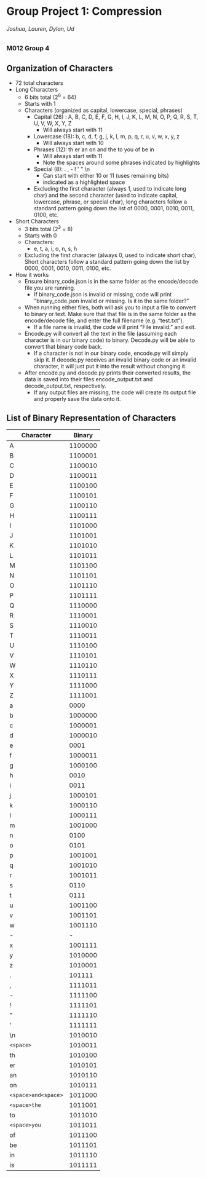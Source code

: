 # Group Project 1: Compression 
###### Joshua, Lauren, Dylan, Ud 
### M012 Group 4 

## Organization of Characters 
- 72 total characters 
- Long Characters 
  - 6 bits total (2<sup>6</sup> = 64) 
  - Starts with 1 
  - Characters (organized as capital, lowercase, special, phrases) 
    - Capital (26) : A, B, C, D, E, F, G, H, I, J, K, L, M, N, O, P, Q, R, S, T, U, V, W, X, Y, Z 
      - Will always start with 11 
    - Lowercase (18): b, c, d, f, g, j, k, l, m, p, q, r, u, v, w, x, y, z 
      - Will always start with 10 
    - Phrases (12): th  er  an  on   and    the  to   you  of  be  in 
      - Will always start with 11 
      - Note the spaces around some phrases indicated by highlights 
    - Special (8):  .   ,   -   !   '   "   \n    
      - Can start with either 10 or 11 (uses remaining bits) 
      - <space> indicated as a highlighted space 
    - Excluding the first character (always 1, used to indicate long char) and the second character (used to indicate capital, lowercase, phrase, or special char), long characters follow a standard pattern going down the list of 0000, 0001, 0010, 0011, 0100, etc. 
- Short Characters  
  - 3 bits total (2<sup>3</sup> = 8) 
  - Starts with 0 
  - Characters:  
    - e, t, a, i, o, n, s, h 
  - Excluding the first character (always 0, used to indicate short char), Short characters follow a standard pattern going down the list by 0000, 0001, 0010, 0011, 0100, etc.
- How it works 
  - Ensure binary_code.json is in the same folder as the encode/decode file you are running. 
    - If binary_code.json is invalid or missing, code will print "binary_code.json invalid or missing. Is it in the same folder?" 
  - When running either files, both will ask you to input a file to convert to binary or text. Make sure that that file is in the same folder as the encode/decode file, and enter the full filename (e.g. “test.txt”). 
    - If a file name is invalid, the code will print “File invalid.” and exit. 
  - Encode.py will convert all the text in the file (assuming each character is in our binary code) to binary. Decode.py will be able to convert that binary code back. 
    - If a character is not in our binary code, encode.py will simply skip it. If decode.py receives an invalid binary code or an invalid character, it will just put it into the result without changing it. 
  - After encode.py and decode.py prints their converted results, the data is saved into their files encode_output.txt and decode_output.txt, respectively. 
    - If any output files are missing, the code will create its output file and properly save the data onto it. 

## List of Binary Representation of Characters
|Character |Binary |
| - | - |
|A |1100000 |
|B |1100001 |
|C |1100010 |
|D |1100011 |
|E |1100100 |
|F |1100101 |
|G |1100110 |
|H |1100111 |
|I |1101000 |
|J |1101001 |
|K |1101010 |
|L |1101011 |
|M |1101100 |
|N |1101101 |
|O |1101110 |
|P |1101111 |
|Q |1110000 |
|R |1110001 |
|S |1110010 |
|T |1110011 |
|U |1110100 |
|V |1110101 |
|W |1110110 |
|X |1110111 |
|Y |1111000 |
|Z |1111001 |
|a  |0000 |
|b  |1000000 |
|c  |1000001 |
|d  |1000010 |
|e  |0001 |
|f  |1000011 |
|g |1000100 |
|h  |0010 |
|i  |0011 |
|j |1000101 |
|k |1000110 |
|l |1000111 |
|m |1001000 |
|n |0100 |
|o |0101 |
|p |1001001 |
|q |1001010 |
|r |1001011 |
|s |0110 |
|t |0111 |
|u |1001100 |
|v |1001101 |
|w |1001110 |
| - | - |
|x |1001111 |
|y |1010000 |
|z |1010001 |
|.|101111 |
|, |1111011 |
|- |1111100 |
|! |1111101 |
|" |1111110 |
|' |1111111 |
|\n |1010010 |
|`<space>`|1010011 |
|th |1010100 |
|er |1010101 |
|an |1010110 |
|on |1010111 |
|`<space>and<space>` |1011000 |
|`<space>the` |1011001 |
|to |1011010 |
|`<space>you` |1011011 |
|of |1011100 |
|be |1011101 |
|in |1011110 |
|is |1011111 |

